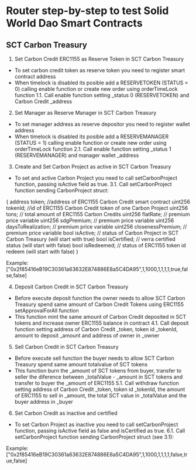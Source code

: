 # Router step-by-step to test Solid World Dao Smart Contracts

## SCT Carbon Treasury

1. Set Carbon Credit ERC1155 as Reserve Token in SCT Carbon Treasury
* To set carbon credit token as reserve token you need to register smart contract address
* When timelock is disabled its posible add a RESERVETOKEN (STATUS = 0) calling enable function or create new order using orderTimeLock function
1.1. Call enable function setting _status 0 (RESERVETOKEN) and Carbon Credit _address 

2. Set Manager as Reserve Manager in SCT Carbon Treasury
* To set manager address as reserve depositor you need to register wallet address
* When timelock is disabled its posible add a RESERVEMANAGER (STATUS = 1) calling enable function or create new order using orderTimeLock function
2.1. Call enable function setting _status 1 (RESERVEMANAGER) and manager wallet _address 

3. Create and Set Carbon Project as active in SCT Carbon Treasury
* To set and active Carbon Project you need to call setCarbonProject function, passing isActive field as true.
3.1. Call setCarbonProject function sending CarbonProject struct:

{
  address token; //address of ERC1155 Carbon Credit smart contract
  uint256 tokenId; //id of ERC1155 Carbon Credit token of one Carbon Project
  uint256 tons; // total amount of ERC1155 Carbon Credits
  uint256 flatRate; // premium price variable
  uint256 sdgPremium; // premium price variable
  uint256 daysToRealization; // premium price variable
  uint256 closenessPremium; // premium price variable
  bool isActive; // status of Carbon Project in SCT Carbon Treasury (will start with true)
  bool isCertified; // verra certified status (will start with false)
  bool isRedeemed; // status of ERC1155 token id redeem (will start with false)
}

Example: ["0x2f85416eB19C30361a63632E874886E8a5C4DA95",1,1000,1,1,1,1,true,false,false]

4. Deposit Carbon Credit in SCT Carbon Treasury
* Before execute deposit function the owner needs to allow SCT Carbon Treasury spend same amount of Carbon Credit Tokens using ERC1155 setApprovalForAll function
* This function mint the same amount of Carbon Credit deposited in SCT tokens and increase owner ERC1155 balance in contract
4.1. Call deposit function setting address of Carbon Credit _token, token id _tokenId, amount to deposit _amount and address of owner in _owner  

5. Sell Carbon Credit in SCT Carbon Treasury
* Before execute sell function the buyer needs to allow SCT Carbon Treasury spend same amount totalvalue of SCT tokens
* This function burn the _amount of SCT tokens from buyer, transfer to seller the diference between _totalValue - _amount in SCT tokens and transfer to buyer the _amount of ERC1155
5.1. Call withdraw function setting address of Carbon Credit _token, token id _tokenId, the amount of ERC1155 to sell in _amount, the total SCT value in _totalValue and the buyer address in _buyer  

6. Set Carbon Credit as inactive and certified
* To set Carbon Project as inactive you need to call setCarbonProject function, passing isActive field as false and isCertified as true.
6.1. Call setCarbonProject function sending CarbonProject struct (see 3.1):

Example: ["0x2f85416eB19C30361a63632E874886E8a5C4DA95",1,1000,1,1,1,1,false,true,false]